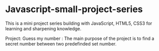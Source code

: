 # Javascript-small-project-series
This is a mini project series building with JavaScript, HTML5, CSS3 for learning and sharpening knowledge.

Project: Guess my number : 
  The main purpose of the project is to find a secret number between two predefinded set number. 
